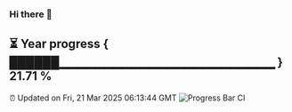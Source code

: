 ### Hi there 👋
⏳ Year progress { ██████▁▁▁▁▁▁▁▁▁▁▁▁▁▁▁▁▁▁▁▁▁▁▁▁ } 21.71 %
---
⏰ Updated on Fri, 21 Mar 2025 06:13:44 GMT
![Progress Bar CI](https://github.com/Moyi321/Moyi321/workflows/Progress%20Bar%20CI/badge.svg)
